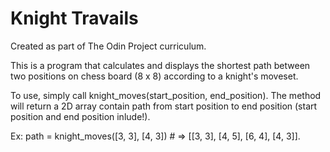 # Knight Travails  

Created as part of The Odin Project curriculum.  

This is a program that calculates and displays the shortest path between two positions on chess board (8 x 8) according to a knight's moveset.  

To use, simply call knight_moves(start_position, end_position). The method will return a 2D array contain path from start position to end position (start position and end position inlude!).  

Ex: path = knight_moves([3, 3], [4, 3]) # => [[3, 3], [4, 5], [6, 4], [4, 3]].

